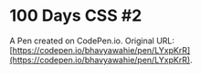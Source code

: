 # 100 Days CSS #2

A Pen created on CodePen.io. Original URL: [https://codepen.io/bhavyawahie/pen/LYxpKrR](https://codepen.io/bhavyawahie/pen/LYxpKrR).


